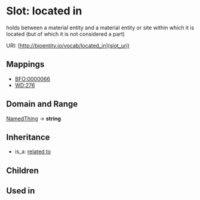 # Slot: located in


holds between a material entity and a material entity or site within which it is located (but of which it is not considered a part)

URI: [http://bioentity.io/vocab/located_in](slot_uri)
## Mappings

 * [BFO:0000066](http://purl.obolibrary.org/obo/BFO_0000066)
 * [WD:276](http://purl.obolibrary.org/obo/WD_276)
## Domain and Range

[NamedThing](NamedThing.md) -> **string**
## Inheritance

 *  is_a: [related to](related_to.md)
## Children

## Used in

